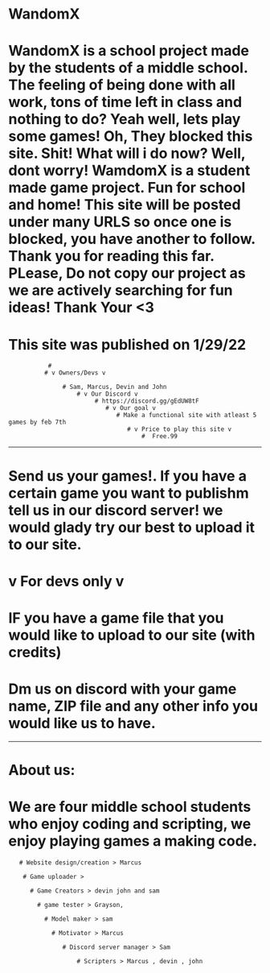 # WandomX 

# WandomX is a school project made by the students of a middle school. The feeling of being done with all work, tons of time left in class and nothing to do? Yeah well, lets play some games! Oh, They blocked this site. Shit! What will i do now? Well, dont worry! WamdomX is a student made game project. Fun for school and home! This site will be posted under many URLS so once one is blocked, you have another to follow. Thank you for reading this far. PLease, Do not copy our project as we are actively searching for fun ideas! Thank Your <3


# This site was published on 1/29/22 
               # 
              # v Owners/Devs v
                   
                   # Sam, Marcus, Devin and John
                       # v Our Discord v
                            # https://discord.gg/gEdUW8tF
                               # v Our goal v
                                  # Make a functional site with atleast 5 games by feb 7th
                                     # v Price to play this site v
                                         #  Free.99
                                             
                             
-----------------------------------------------------------------------------------------------------------------------------------------------------------------
# Send us your games!. If you have a certain game you want to publishm tell us in our discord server! we would glady try our best to upload it to our site.



# v For devs only v

# IF you have a game file that you would like to upload to our site (with credits)
# Dm us on discord with your game name, ZIP file and any other info you would like us to have.

------------------------------------------------------------------------------------------------------------------------------------------------------------------------------

# About us:

# We are four middle school students who enjoy coding and scripting, we enjoy playing games a making code. 
 
       # Website design/creation > Marcus 
       
        # Game uploader > 
       
          # Game Creators > devin john and sam 
       
            # game tester > Grayson, 
       
              # Model maker > sam 
        
                # Motivator > Marcus 
       
                   # Discord server manager > Sam
       
                       # Scripters > Marcus , devin , john 
